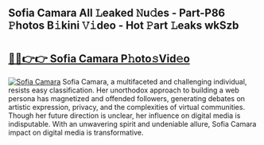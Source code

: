 ## Sofia Camara All 𝙻eaked 𝙽u𝚍es - Part-P86 𝙿hotos B𝚒kini 𝚅𝚒deo - Hot 𝙿art 𝙻eaks wkSzb

# <h2><a href="http://ld3lewl.urlbe.top/?page=Sofia+Camara">🔗🔗👉👉 Sofia Camara P𝚑oto𝚜Vid𝚎o</a></h2>

[![Sofia Camara](https://i.imgur.com/eBuTRDB.gif)](http://ld3lewl.urlbe.top/?page=Sofia+Camara)
Sofia Camara, a multifaceted and challenging individual, resists easy classification. Her unorthodox approach to building a web persona has magnetized and offended followers, generating debates on artistic expression, privacy, and the complexities of virtual communities. Though her future direction is unclear, her influence on digital media is indisputable. With an unwavering spirit and undeniable allure, Sofia Camara impact on digital media is transformative.
